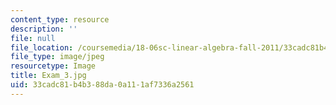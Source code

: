```yaml
---
content_type: resource
description: ''
file: null
file_location: /coursemedia/18-06sc-linear-algebra-fall-2011/33cadc81b4b388da0a111af7336a2561_Exam_3.jpg
file_type: image/jpeg
resourcetype: Image
title: Exam_3.jpg
uid: 33cadc81-b4b3-88da-0a11-1af7336a2561
---
```

